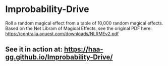 # Improbability-Drive
Roll a random magical effect from a table of 10,000 random magical effects. Based on the Net Libram of Magical Effects, see the original PDF here: https://centralia.aquest.com/downloads/NLRMEv2.pdf
## See it in action at: https://haa-gg.github.io/Improbability-Drive/
